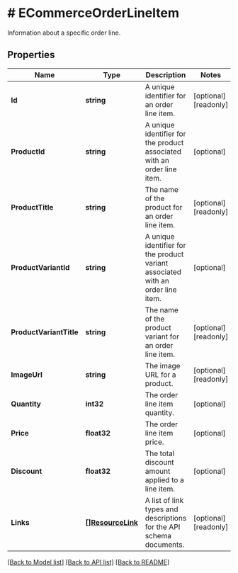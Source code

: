 # # ECommerceOrderLineItem
Information about a specific order line.

## Properties 


Name | Type | Description | Notes
------------ | ------------- | ------------- | -------------
**Id**| **string** | A unique identifier for an order line item.  | [optional] [readonly]
**ProductId**| **string** | A unique identifier for the product associated with an order line item.  | [optional]
**ProductTitle**| **string** | The name of the product for an order line item.  | [optional] [readonly]
**ProductVariantId**| **string** | A unique identifier for the product variant associated with an order line item.  | [optional]
**ProductVariantTitle**| **string** | The name of the product variant for an order line item.  | [optional] [readonly]
**ImageUrl**| **string** | The image URL for a product.  | [optional] [readonly]
**Quantity**| **int32** | The order line item quantity.  | [optional]
**Price**| **float32** | The order line item price.  | [optional]
**Discount**| **float32** | The total discount amount applied to a line item.  | [optional]
**Links**| [**[]ResourceLink**](ResourceLink.md) | A list of link types and descriptions for the API schema documents.  | [optional] [readonly]


[[Back to Model list]](../../README.md#models) [[Back to API list]](../../README.md#endpoints) [[Back to README]](../../README.md)

